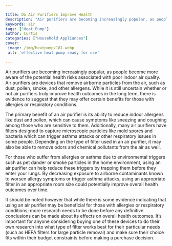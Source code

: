 ```yaml
---

title: Do Air Purifiers Improve Health
description: "Air purifiers are becoming increasingly popular, as people become more aware of the potential health risks associated with poor in...get more info"
keywords: air
tags: ["Heat Pump"]
author: Curtis
categories: ["Household Appliances"]
cover: 
 image: /img/heatpump/181.webp
 alt: 'effective heat pump ready for use'

---
```


Air purifiers are becoming increasingly popular, as people become more aware of the potential health risks associated with poor indoor air quality. Air purifiers are devices that remove airborne particles from the air, such as dust, pollen, smoke, and other allergens. While it is still uncertain whether or not air purifiers truly improve health outcomes in the long term, there is evidence to suggest that they may offer certain benefits for those with allergies or respiratory conditions. 

The primary benefit of an air purifier is its ability to reduce indoor allergens like dust and pollen, which can cause symptoms like sneezing and coughing among those who are sensitive to them. Additionally, many air purifiers have filters designed to capture microscopic particles like mold spores and bacteria which can trigger asthma attacks or other respiratory issues in some people. Depending on the type of filter used in an air purifier, it may also be able to remove odors and chemical pollutants from the air as well. 

For those who suffer from allergies or asthma due to environmental triggers such as pet dander or smoke particles in the home environment, using an air purifier can help reduce these triggers by trapping them before they enter your lungs. By decreasing exposure to airborne contaminants known to worsen allergy symptoms or trigger asthma attacks, using an appropriate filter in an appropriate room size could potentially improve overall health outcomes over time. 

It should be noted however that while there is some evidence indicating that using an air purifier may be beneficial for those with allergies or respiratory conditions; more research needs to be done before any definitive conclusions can be made about its effects on overall health outcomes. It’s important for anyone considering buying one of these devices to do their own research into what type of filter works best for their particular needs (such as HEPA filters for large particle removal) and make sure their choice fits within their budget constraints before making a purchase decision.

